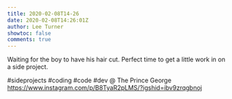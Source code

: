 ```yaml
---
title: 2020-02-08T14-26
date: 2020-02-08T14:26:01Z
author: Lee Turner
showtoc: false
comments: true
---
```


Waiting for the boy to have his hair cut. Perfect time to get a little work in on a side project. 

#sideprojects #coding #code #dev @ The Prince George https://www.instagram.com/p/B8TyaR2pLMS/?igshid=ibv9zrqgbnoj

